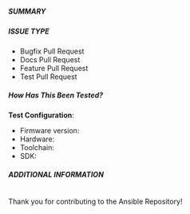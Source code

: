 ##### SUMMARY

<!--- Describe the change below, including rationale and design decisions -->

<!--- HINT: Include "Fixes #nnn" if you are fixing an existing issue -->

##### ISSUE TYPE

<!--- Pick one below and delete the rest -->

- Bugfix Pull Request
- Docs Pull Request
- Feature Pull Request
- Test Pull Request

  
##### How Has This Been Tested?

<!-- Please describe the tests that you ran to verify your changes. Provide instructions so we can reproduce. Please also list any relevant details for your test configuration -->

**Test Configuration**:
* Firmware version:
* Hardware:
* Toolchain:
* SDK:

##### ADDITIONAL INFORMATION

<!--- Include additional information to help people understand the change here -->
<!--- A step-by-step reproduction of the problem is helpful if there is no related issue -->

<!--- Paste verbatim command output below, e.g. before and after your change -->

```paste below

```
Thank you for contributing to the Ansible Repository!
